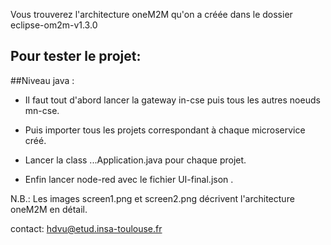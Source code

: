Vous trouverez l'architecture oneM2M qu'on a créée dans le dossier eclipse-om2m-v1.3.0

Pour tester le projet:
----------------------

##Niveau java :

- Il faut tout d'abord lancer la gateway in-cse puis tous les autres noeuds mn-cse.

- Puis importer tous les projets correspondant à chaque microservice créé. 

- Lancer la class ...Application.java pour chaque projet.

- Enfin lancer node-red avec le fichier UI-final.json .

N.B.: Les images screen1.png et screen2.png décrivent l'architecture oneM2M en détail.

contact: hdvu@etud.insa-toulouse.fr
